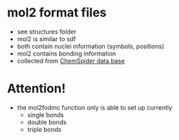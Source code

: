 # mol2 format files 
- see structures folder 
- mol2 is similar to sdf 
- both contain nuclei information (symbols, positions) 
- mol2 contains bonding information 
- collected from [ChemSpider data base](http://www.chemspider.com)
# Attention!
- the mol2fodmc function only is able to set up currently 
  + single bonds 
  + double bonds 
  + triple bonds 
  
